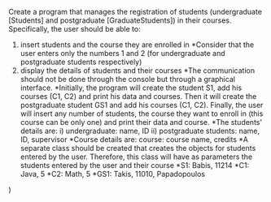Create a program that manages the registration of students (undergraduate [Students] and postgraduate [GraduateStudents]) in their courses. Specifically, the user should be able to:
1) insert students and the course they are enrolled in 
*Consider that the user enters only the numbers 1 and 2 (for undergraduate and postgraduate students respectively)
2) display the details of students and their courses
*The communication should not be done through the console but through a graphical interface. 
*Initially, the program will create the student S1, add his courses (C1, C2) and print his data and courses. Then it will create the postgraduate student GS1 and add his courses (C1, C2). Finally, the user will insert any number of students, the course they want to enroll in (this course can be only one) and print their data and course.
*The students' details are: i) undergraduate: name, ID 
							ii) postgraduate students: name, ID, supervisor
*Course details are: course: course name, credits
*A separate class should be created that creates the objects for students entered by the user. Therefore, this class will have as parameters the students entered by the user and their course
*S1: Babis, 11214
*C1: Java, 5
*C2: Math, 5
*GS1: Takis, 11010, Papadopoulos

)
